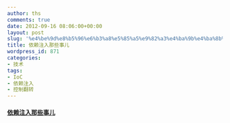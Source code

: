 ```yaml
---
author: ths
comments: true
date: 2012-09-16 08:06:00+00:00
layout: post
slug: '%e4%be%9d%e8%b5%96%e6%b3%a8%e5%85%a5%e9%82%a3%e4%ba%9b%e4%ba%8b%e5%84%bf'
title: 依赖注入那些事儿
wordpress_id: 871
categories:
- 技术
tags:
- IoC
- 依赖注入
- 控制翻转
---
```


#### [依赖注入那些事儿](http://www.cnblogs.com/leoo2sk/archive/2009/06/17/di-and-ioc.html)



